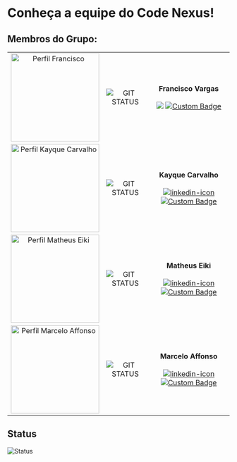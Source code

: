 # Conheça a equipe do Code Nexus!

<!--Tabela com os integrantes do grupo-->
## Membros do Grupo:
|      |      |      |
|:----:|:----:|:----:|
| <a href="https://github.com/Franciscov25" target="_blank"><img src="https://avatars.githubusercontent.com/u/118416502?v=4" width="200" alt="Perfil Francisco" /></a> | ![GIT STATUS](https://github-readme-stats.vercel.app/api/top-langs/?username=Franciscov25&layout=donut&bg_color=4682B4&title_color=fff&text_color=ffffff) | **Francisco Vargas** <br><br> [<img src="https://img.shields.io/badge/LinkedIn-0077B5?style=for-the-badge&logo=linkedin&logoColor=white">](https://www.linkedin.com/in/franciscovargas7/) [![Custom Badge](https://img.shields.io/badge/GitHub-Perfil-blue?style=for-the-badge&logo=github)](https://github.com/Franciscov25)|
| <a href="https://github.com/Kay-Carv" target="_blank"><img src="https://avatars.githubusercontent.com/u/183162431?v=4" width="200" alt="Perfil Kayque Carvalho" /></a> | ![GIT STATUS](https://github-readme-stats.vercel.app/api/top-langs/?username=Kay-Carv&layout=donut&theme=radical) | **Kayque Carvalho** <br><br> [ <img src="https://img.shields.io/badge/LinkedIn-0077B5?style=for-the-badge&logo=linkedin&logoColor=white" alt="linkedin-icon">](https://www.linkedin.com/in/kayque-carvalho-49a190283/) [![Custom Badge](https://img.shields.io/badge/GitHub-Perfil-blue?style=for-the-badge&logo=github)](https://github.com/Kay-Carv)|
| <a href="https://github.com/Matheus-Eiki" target="_blank"><img src="https://avatars.githubusercontent.com/u/180968308?v=4" width="200" alt="Perfil Matheus Eiki" /></a> | ![GIT STATUS](https://github-readme-stats.vercel.app/api/top-langs/?username=Matheus-Eiki&layout=donut&theme=synthwave) | **Matheus Eiki** <br><br> [<img src="https://img.shields.io/badge/LinkedIn-0077B5?style=for-the-badge&logo=linkedin&logoColor=white" alt="linkedin-icon">](https://www.linkedin.com/in/matheus-e-ikeda-943889331/) [![Custom Badge](https://img.shields.io/badge/GitHub-Perfil-blue?style=for-the-badge&logo=github)](https://github.com/Matheus-Eiki)|
| <a href="https://github.com/tenebres-cpu" target="_blank"><img src="https://avatars.githubusercontent.com/u/183386801?v=4" width="200" alt="Perfil Marcelo Affonso" /></a> | ![GIT STATUS](https://github-readme-stats.vercel.app/api/top-langs/?username=tenebres-cpu&layout=donut&theme=highcontrast) | **Marcelo Affonso** <br><br>  [<img src="https://img.shields.io/badge/LinkedIn-0077B5?style=for-the-badge&logo=linkedin&logoColor=white" alt="linkedin-icon">](https://www.linkedin.com/in/marcelo-affonso-fonseca-899682333/) [![Custom Badge](https://img.shields.io/badge/GitHub-Perfil-blue?style=for-the-badge&logo=github)](https://github.com/tenebres-cpu)|


## Status
![Status](https://img.shields.io/badge/status-em%20desenvolvimento-yellow)
